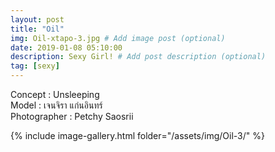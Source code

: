 ```yaml
---
layout: post
title: "Oil"
img: Oil-xtapo-3.jpg # Add image post (optional)
date: 2019-01-08 05:10:00
description: Sexy Girl! # Add post description (optional)
tag: [sexy]
---
```

Concept : Unsleeping   
Model : เจนจิรา แก่นอินทร์  
Photographer : Petchy Saosrii      


{% include image-gallery.html folder="/assets/img/Oil-3/" %}
